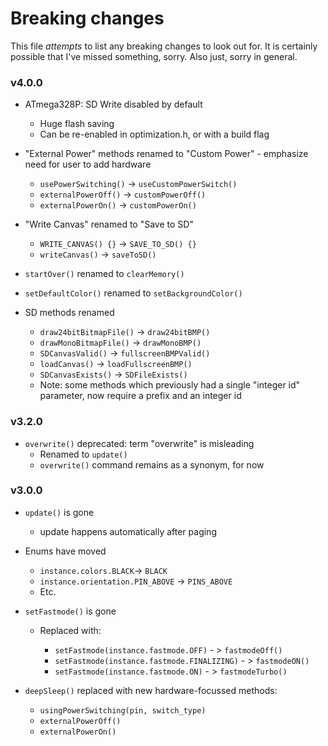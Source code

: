 # Breaking changes

This file *attempts* to list any breaking changes to look out for.
It is certainly possible that I've missed something, sorry.
Also just, sorry in general.

### v4.0.0
* ATmega328P: SD Write disabled by default
    * Huge flash saving
    * Can be re-enabled in optimization.h, or with a build flag
  
*  "External Power" methods renamed to "Custom Power" - emphasize need for user to add hardware
    * `usePowerSwitching()` -> `useCustomPowerSwitch()`
    * `externalPowerOff()` -> `customPowerOff()`
    * `externalPowerOn()` -> `customPowerOn()`

*  "Write Canvas" renamed to "Save to SD"
    * `WRITE_CANVAS() {}` -> `SAVE_TO_SD() {}`
    * `writeCanvas()` -> `saveToSD()`

* `startOver()` renamed to `clearMemory()`

* `setDefaultColor()` renamed to `setBackgroundColor()`

* SD methods renamed
    * `draw24bitBitmapFile()` -> `draw24bitBMP()`
    * `drawMonoBitmapFile()` -> `drawMonoBMP()`
    * `SDCanvasValid()` -> `fullscreenBMPValid()`
    * `loadCanvas()` -> `loadFullscreenBMP()`
    * `SDCanvasExists()` -> `SDFileExists()`
    * Note: some methods which previously had a single "integer id" parameter, now require a prefix and an integer id


### v3.2.0
* `overwrite()` deprecated: term "overwrite" is misleading
    * Renamed to `update()`
    * `overwrite()` command remains as a synonym, for now
  
### v3.0.0

 * `update()` is gone
    * update happens automatically after paging
  
 * Enums have moved
    * `instance.colors.BLACK`-> `BLACK`
    * `instance.orientation.PIN_ABOVE` -> `PINS_ABOVE`
    * Etc.
  
* `setFastmode()` is gone
    * Replaced with:
        <nobr>
        * `setFastmode(instance.fastmode.OFF)` - > `fastmodeOff()`
        * `setFastmode(instance.fastmode.FINALIZING)` - > `fastmodeON()`
        * `setFastmode(instance.fastmode.ON)` - > `fastmodeTurbo()`
        </nobr>

* `deepSleep()` replaced with new  hardware-focussed methods:
    * `usingPowerSwitching(pin, switch_type)`
    * `externalPowerOff()`
    * `externalPowerOn()`